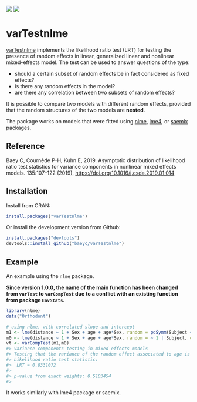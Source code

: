 
<!-- README.md is generated from README.Rmd. Please edit that file -->

[![](https://www.r-pkg.org/badges/version-last-release/varTestnlme)](https://CRAN.R-project.org/package=varTestnlme)
[![](https://cranlogs.r-pkg.org/badges/grand-total/varTestnlme)](https://cranlogs.r-pkg.org/badges/grand-total/varTesnlme)

# varTestnlme

[varTestnlme](https://baeyc.github.io/varTestnlme/index.html) implements
the likelihood ratio test (LRT) for testing the presence of random
effects in linear, generalized linear and nonlinear mixed-effects model.
The test can be used to answer questions of the type:

-   should a certain subset of random effects be in fact considered as
    fixed effects?
-   is there any random effects in the model?
-   are there any correlation between two subsets of random effects?

It is possible to compare two models with different random effects,
provided that the random structures of the two models are **nested**.

The package works on models that were fitted using
[nlme](https://CRAN.R-project.org/package=nlme),
[lme4](https://CRAN.R-project.org/package=lme4), or
[saemix](https://CRAN.R-project.org/package=saemix) packages.

## Reference

Baey C, Cournède P-H, Kuhn E, 2019. Asymptotic distribution of
likelihood ratio test statistics for variance components in nonlinear
mixed effects models. 135:107–122 (2019),
<https://doi.org/10.1016/j.csda.2019.01.014>

## Installation

Install from CRAN:

``` r
install.packages("varTestnlme")
```

Or install the development version from Github:

``` r
install.packages("devtools")
devtools::install_github("baeyc/varTestnlme")
```

## Example

An example using the `nlme` package.

**Since version 1.0.0, the name of the main function has been changed
from `varTest` to `varCompTest` due to a conflict with an existing
function from package `EnvStats`.**

``` r
library(nlme)
data("Orthodont")

# using nlme, with correlated slope and intercept
m1 <- lme(distance ~ 1 + Sex + age + age*Sex, random = pdSymm(Subject ~ 1 + age), data = Orthodont, method = "ML")
m0 <- lme(distance ~ 1 + Sex + age + age*Sex, random = ~ 1 | Subject, data = Orthodont, method = "ML")
vt <- varCompTest(m1,m0)
#> Variance components testing in mixed effects models
#> Testing that the variance of the random effect associated to age is equal to 0
#> Likelihood ratio test statistic:
#>  LRT = 0.8331072
#> 
#> p-value from exact weights: 0.5103454
#> 
```

It works similarly with lme4 package or saemix.

